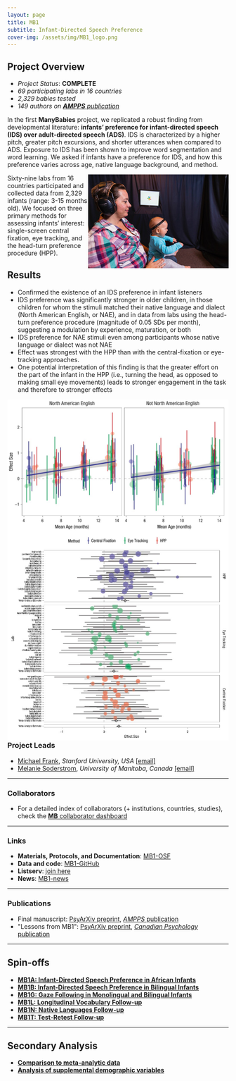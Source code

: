 ```yaml
---
layout: page
title: MB1
subtitle: Infant-Directed Speech Preference
cover-img: /assets/img/MB1_logo.png
---
```


<!--

Suggestion:
- Esther suggestion: "It would be cool to highlight the numbers a bit more on the   mb 1 page – maybe a “project at a glance” element with 69 labs, XY babies, etc etc. I’m thinking of something like this: https://attalitech.com/ The second element on there with “Services include” has columns that could be used to highlight numbers."; github repository for attali website: https://github.com/daattali/attalitech

Notes:
- add img html syntax:
  <img style="float: right;" src="/assets/img/avatar-icon_placeholder.png">
  for in-text images, use imgs with max of 250pix; it will be alligned with the following paragraph
-->


## Project Overview

* *Project Status*: **COMPLETE**
* *69 participating labs in 16 countries*
* *2,329 babies tested* 
* *149 authors on [**AMPPS** publication](https://doi.org/10.1177/2515245919900809)*


In the first **ManyBabies** project, we replicated a robust finding from developmental literature: **infants’ preference for infant-directed speech (IDS) over adult-directed speech (ADS)**. IDS is characterized by a higher pitch, greater pitch excursions, and shorter utterances when compared to ADS. Exposure to IDS has been shown to improve word segmentation and word learning. We asked if infants have a preference for IDS, and how this preference varies across age, native language background, and method.

<img style="float: right;" src="/assets/img/ILL.photoshot.baby.in.booth.jpeg">

Sixty-nine labs from 16 countries participated and collected data from 2,329 infants (range: 3-15 months old). We focused on three primary methods for assessing infants’ interest: single-screen central fixation, eye tracking, and the head-turn preference procedure (HPP).



## Results
* Confirmed the existence of an IDS preference in infant listeners
* IDS preference was significantly stronger in older children, in those children for whom the stimuli matched their native language and dialect (North American English, or NAE), and in data from labs using the head-turn preference procedure (magnitude of 0.05 SDs per month), suggesting a modulation by experience, maturation, or both
* IDS preference for NAE stimuli even among participants whose native language or dialect was not NAE
* Effect was strongest with the HPP than with the central-fixation or eye-tracking approaches. 
* One potential interpretation of this finding is that the greater effort on the part of the infant in the HPP (i.e., turning the head, as opposed to making small eye movements) leads to stronger engagement in the task and therefore to stronger effects 

<img style="float: right;" src="/assets/img/mb1_plot2_lq_replace.jpg">
<br>

<img style="float: right;" src="/assets/img/mb1_plot1_lq_replace.jpg">
<br>

***
### Project Leads
* [Michael Frank](https://web.stanford.edu/~mcfrank/), *Stanford University, USA* [[email]](mailto:mcfrank@stanford.edu)
* [Melanie Soderstrom](https://home.cc.umanitoba.ca/~soderstr/), *University of Manitoba, Canada* [[email]](mailto:M_Soderstrom@umanitoba.ca)


***
### Collaborators
* For a detailed index of collaborators (+ institutions, countries, studies), check the [**MB** collaborator dashboard](https://manybabies.shinyapps.io/shiny_mb_map/)


***
### Links
* **Materials, Protocols, and Documentation**: [MB1-OSF](https://osf.io/re95x/)
* **Data and code**: [MB1-GitHub](https://github.com/manybabies/mb1-analysis-public)
* **Listserv**: [join here](https://mailman.stanford.edu/mailman/listinfo/manybabies1)  
* **News**: [MB1-news]({{site.baseurl}}/tags/#MB1)


***
### Publications
* Final manuscript: [PsyArXiv preprint](https://psyarxiv.com/s98ab), [*AMPPS* publication](https://doi.org/10.1177/2515245919900809)
* "Lessons from MB1": [PsyArXiv preprint](https://psyarxiv.com/dmhk2/), [*Canadian Psychology* publication](https://doi.org/10.1037/cap0000216)


***
## Spin-offs
* [**MB1A: Infant-Directed Speech Preference in African Infants**]({{site.baseurl}}/MB1A/)
* [**MB1B: Infant-Directed Speech Preference in Bilingual Infants**]({{site.baseurl}}/MB1B/)
* [**MB1G: Gaze Following in Monolingual and Bilingual Infants**]({{site.baseurl}}/MB1G/)
* [**MB1L: Longitudinal Vocabulary Follow-up**]({{site.baseurl}}/MB1L/)
* [**MB1N: Native Languages Follow-up**]({{site.baseurl}}/MB1N/)
* [**MB1T: Test-Retest Follow-up**]({{site.baseurl}}/MB1T/)


***
## Secondary Analysis
* [**Comparison to meta-analytic data**]({{site.baseurl}}/MB1SA/)
* [**Analysis of supplemental demographic variables**]({{site.baseurl}}/MB1SA/)
